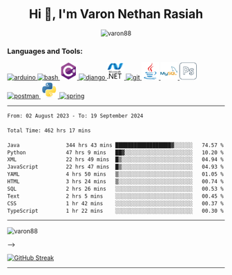<h1 align="center">Hi 👋, I'm Varon Nethan Rasiah</h1>
<p align="center"> <img src="https://komarev.com/ghpvc/?username=varon88&label=Profile%20views&color=0e75b6&style=flat" alt="varon88" /> </p>



<!-- <h3 align="left">Connect with me:  </h3> -->
<p align="left">
</p>

<h3 align="left">Languages and Tools:</h3>
<p align="left"> <a href="https://www.arduino.cc/" target="_blank" rel="noreferrer"> <img src="https://cdn.worldvectorlogo.com/logos/arduino-1.svg" alt="arduino" width="40" height="40"/> </a> <a href="https://www.gnu.org/software/bash/" target="_blank" rel="noreferrer"> <img src="https://www.vectorlogo.zone/logos/gnu_bash/gnu_bash-icon.svg" alt="bash" width="40" height="40"/> </a> <a href="https://www.w3schools.com/cs/" target="_blank" rel="noreferrer"> <img src="https://raw.githubusercontent.com/devicons/devicon/master/icons/csharp/csharp-original.svg" alt="csharp" width="40" height="40"/> </a> <a href="https://www.djangoproject.com/" target="_blank" rel="noreferrer"> <img src="https://cdn.worldvectorlogo.com/logos/django.svg" alt="django" width="40" height="40"/> </a> <a href="https://dotnet.microsoft.com/" target="_blank" rel="noreferrer"> <img src="https://raw.githubusercontent.com/devicons/devicon/master/icons/dot-net/dot-net-original-wordmark.svg" alt="dotnet" width="40" height="40"/> </a> <a href="https://git-scm.com/" target="_blank" rel="noreferrer"> <img src="https://www.vectorlogo.zone/logos/git-scm/git-scm-icon.svg" alt="git" width="40" height="40"/> </a> <a href="https://www.java.com" target="_blank" rel="noreferrer"> <img src="https://raw.githubusercontent.com/devicons/devicon/master/icons/java/java-original.svg" alt="java" width="40" height="40"/> </a> <a href="https://www.mysql.com/" target="_blank" rel="noreferrer"> <img src="https://raw.githubusercontent.com/devicons/devicon/master/icons/mysql/mysql-original-wordmark.svg" alt="mysql" width="40" height="40"/> </a> <a href="https://www.photoshop.com/en" target="_blank" rel="noreferrer"> <img src="https://raw.githubusercontent.com/devicons/devicon/master/icons/photoshop/photoshop-line.svg" alt="photoshop" width="40" height="40"/> </a> <a href="https://postman.com" target="_blank" rel="noreferrer"> <img src="https://www.vectorlogo.zone/logos/getpostman/getpostman-icon.svg" alt="postman" width="40" height="40"/> </a> <a href="https://www.python.org" target="_blank" rel="noreferrer"> <img src="https://raw.githubusercontent.com/devicons/devicon/master/icons/python/python-original.svg" alt="python" width="40" height="40"/> </a> <a href="https://spring.io/" target="_blank" rel="noreferrer"> <img src="https://www.vectorlogo.zone/logos/springio/springio-icon.svg" alt="spring" width="40" height="40"/> </a> </p>

---


<!--START_SECTION:waka-->

```txt
From: 02 August 2023 - To: 19 September 2024

Total Time: 462 hrs 17 mins

Java               344 hrs 43 mins ██████████████████▓░░░░░░   74.57 %
Python             47 hrs 9 mins   ██▓░░░░░░░░░░░░░░░░░░░░░░   10.20 %
XML                22 hrs 49 mins  █▒░░░░░░░░░░░░░░░░░░░░░░░   04.94 %
JavaScript         22 hrs 47 mins  █▒░░░░░░░░░░░░░░░░░░░░░░░   04.93 %
YAML               4 hrs 50 mins   ▒░░░░░░░░░░░░░░░░░░░░░░░░   01.05 %
HTML               3 hrs 24 mins   ▒░░░░░░░░░░░░░░░░░░░░░░░░   00.74 %
SQL                2 hrs 26 mins   ░░░░░░░░░░░░░░░░░░░░░░░░░   00.53 %
Text               2 hrs 5 mins    ░░░░░░░░░░░░░░░░░░░░░░░░░   00.45 %
CSS                1 hr 42 mins    ░░░░░░░░░░░░░░░░░░░░░░░░░   00.37 %
TypeScript         1 hr 22 mins    ░░░░░░░░░░░░░░░░░░░░░░░░░   00.30 %
```

<!--END_SECTION:waka-->

---

<div>
<p><img align="center" src="https://github-readme-stats.vercel.app/api/top-langs?username=varon88&show_icons=true&theme=chartreuse-dark&locale=en&layout=compact" alt="varon88" /></p> -->
 <!-- it is what it is, 5 brs dont ask me why, it works 
<p><img align="center" src="https://github-readme-stats.vercel.app/api?username=varon88&show_icons=true&theme=chartreuse-dark&locale=en" alt="varon88" /></p>
</div>



<!-- <p><img align="center" src="https://github-readme-streak-stats.herokuapp.com/?user=varon88&" alt="varon88" /></p> --> 
[![GitHub Streak](https://github-readme-streak-stats.herokuapp.com?user=Varon88&theme=github-dark&date_format=M%20j%5B%2C%20Y%5D)](https://git.io/streak-stats)

---

<!-- <p align="left"> <a href="https://github.com/ryo-ma/github-profile-trophy"><img src="https://github-profile-trophy.vercel.app/?username=varon88" alt="varon88" /></a> </p> --> 

